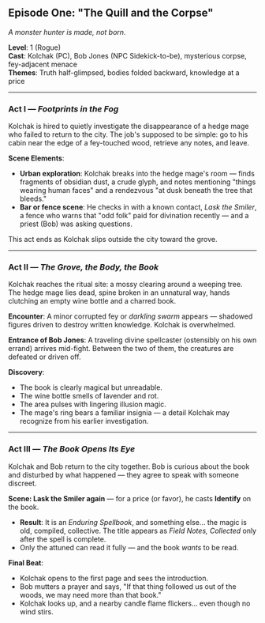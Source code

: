 ## Episode One: "The Quill and the Corpse"
*A monster hunter is made, not born.*

**Level**: 1 (Rogue)  
**Cast**: Kolchak (PC), Bob Jones (NPC Sidekick-to-be), mysterious corpse, fey-adjacent menace  
**Themes**: Truth half-glimpsed, bodies folded backward, knowledge at a price

---

### Act I — *Footprints in the Fog*

Kolchak is hired to quietly investigate the disappearance of a hedge mage who failed to return to the city. The job's supposed to be simple: go to his cabin near the edge of a fey-touched wood, retrieve any notes, and leave.

**Scene Elements**:
- **Urban exploration**: Kolchak breaks into the hedge mage's room — finds fragments of obsidian dust, a crude glyph, and notes mentioning "things wearing human faces" and a rendezvous "at dusk beneath the tree that bleeds."
- **Bar or fence scene**: He checks in with a known contact, *Lask the Smiler*, a fence who warns that "odd folk" paid for divination recently — and a priest (Bob) was asking questions.

This act ends as Kolchak slips outside the city toward the grove.

---

### Act II — *The Grove, the Body, the Book*

Kolchak reaches the ritual site: a mossy clearing around a weeping tree. The hedge mage lies dead, spine broken in an unnatural way, hands clutching an empty wine bottle and a charred book.

**Encounter**: A minor corrupted fey or *darkling swarm* appears — shadowed figures driven to destroy written knowledge. Kolchak is overwhelmed.

**Entrance of Bob Jones**: A traveling divine spellcaster (ostensibly on his own errand) arrives mid-fight. Between the two of them, the creatures are defeated or driven off.

**Discovery**:
- The book is clearly magical but unreadable.
- The wine bottle smells of lavender and rot.
- The area pulses with lingering illusion magic.
- The mage's ring bears a familiar insignia — a detail Kolchak may recognize from his earlier investigation.

---

### Act III — *The Book Opens Its Eye*

Kolchak and Bob return to the city together. Bob is curious about the book and disturbed by what happened — they agree to speak with someone discreet.

**Scene: Lask the Smiler again** — for a price (or favor), he casts **Identify** on the book.

- **Result**: It is an *Enduring Spellbook*, and something else… the magic is old, compiled, collective. The title appears as *Field Notes, Collected* only after the spell is complete.
- Only the attuned can read it fully — and the book *wants* to be read.

**Final Beat**:
- Kolchak opens to the first page and sees the introduction.
- Bob mutters a prayer and says, "If that thing followed us out of the woods, we may need more than that book."
- Kolchak looks up, and a nearby candle flame flickers... even though no wind stirs.

